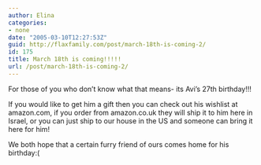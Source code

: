 ```yaml
---
author: Elina
categories:
- none
date: "2005-03-10T12:27:53Z"
guid: http://flaxfamily.com/post/march-18th-is-coming-2/
id: 175
title: March 18th is coming!!!!!
url: /post/march-18th-is-coming-2/
---
```

For those of you who don&#8217;t know what that means- its Avi&#8217;s 27th birthday!!!
  
If you would like to get him a gift then you can check out his wishlist at amazon.com, if you order from amazon.co.uk they will ship it to him here in Israel, or you can just ship to our house in the US and someone can bring it here for him!

We both hope that a certain furry friend of ours comes home for his birthday:(
